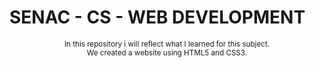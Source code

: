 # SENAC - CS - WEB DEVELOPMENT

<div align="center">
    <p>
        <sup>
            In this repository i will reflect what I learned for this subject. <br>
            We created a website using HTML5 and CSS3.
        </sup>
    </p>
</div>

#
